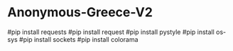 # Anonymous-Greece-V2
#pip install requests
#pip install request
#pip install pystyle
#pip install os-sys
#pip install sockets
#pip install colorama
